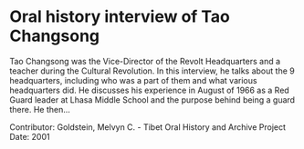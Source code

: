 # Oral history interview of Tao Changsong


Tao Changsong was the Vice-Director of the Revolt Headquarters and a teacher during the Cultural Revolution. In this interview, he talks about the 9 headquarters, including who was a part of them and what various headquarters did. He discusses his experience in August of 1966 as a Red Guard leader at Lhasa Middle School and the purpose behind being a guard there. He then...


Contributor:
                        Goldstein, Melvyn C. - Tibet Oral History and Archive Project  
Date:
2001  

